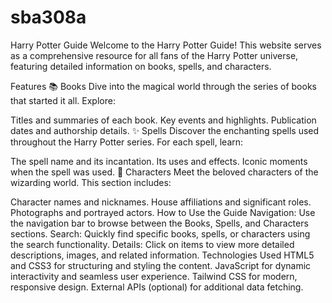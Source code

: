 # sba308a
Harry Potter Guide
Welcome to the Harry Potter Guide! This website serves as a comprehensive resource for all fans of the Harry Potter universe, featuring detailed information on books, spells, and characters.

Features
📚 Books
Dive into the magical world through the series of books that started it all. Explore:

Titles and summaries of each book.
Key events and highlights.
Publication dates and authorship details.
✨ Spells
Discover the enchanting spells used throughout the Harry Potter series. For each spell, learn:

The spell name and its incantation.
Its uses and effects.
Iconic moments when the spell was used.
🧙 Characters
Meet the beloved characters of the wizarding world. This section includes:

Character names and nicknames.
House affiliations and significant roles.
Photographs and portrayed actors.
How to Use the Guide
Navigation: Use the navigation bar to browse between the Books, Spells, and Characters sections.
Search: Quickly find specific books, spells, or characters using the search functionality.
Details: Click on items to view more detailed descriptions, images, and related information.
Technologies Used
HTML5 and CSS3 for structuring and styling the content.
JavaScript for dynamic interactivity and seamless user experience.
Tailwind CSS for modern, responsive design.
External APIs (optional) for additional data fetching.